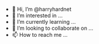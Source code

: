 - 👋 Hi, I’m @harryhardnet
- 👀 I’m interested in ...
- 🌱 I’m currently learning ...
- 💞️ I’m looking to collaborate on ...
- 📫 How to reach me ...

<!---
harryhardnet/harryhardnet is a ✨ special ✨ repository because its `README.md` (this file) appears on your GitHub profile.
You can click the Preview link to take a look at your changes.
--->
